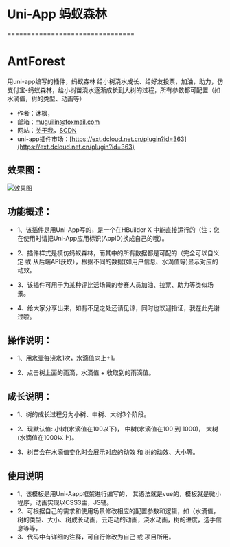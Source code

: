 #  Uni-App 蚂蚁森林
================================

# AntForest

用uni-app编写的插件，蚂蚁森林 给小树浇水成长、给好友投票，加油，助力，仿支付宝-蚂蚁森林，给小树苗浇水逐渐成长到大树的过程，所有参数都可配置（如水滴值，树的类型、动画等）

+ 作者：沐枫， 
+ 邮箱：muguilin@foxmail.com
+ 网站：[关于我](http://www.muguilin.com:81)，[SCDN](https://blog.csdn.net/muguli2008)
+ uni-app插件市场：[https://ext.dcloud.net.cn/plugin?id=363](https://ext.dcloud.net.cn/plugin?id=363)

## 效果图：

![效果图](https://raw.githubusercontent.com/MuGuiLin/AntForest/main/effect.jpg)



## 功能概述：

- 1、该插件是用Uni-App写的，是一个在HBuilder X 中能直接运行的（注：您在使用时请把Uni-App应用标识(AppID)换成自己的哦）。

- 2、插件样式是模仿蚂蚁森林，而其中的所有数据都是可配的（完全可以自义定 或 从后端API获取），根据不同的数据(如用户信息、水滴值等)显示对应的动效。

- 3、该插件可用于为某种评比活场景的参赛人员加油、拉票、助力等类似场景。

- 4、给大家分享出来，如有不足之处还请见谅，同时也欢迎指证，我在此先谢过啦。

  

## 操作说明：
- 1、用水壶每浇水1次，水滴值向上+1。

- 2、点击树上面的雨滴，水滴值 + 收取到的雨滴值。

  

## 成长说明：
- 1、树的成长过程分为小树、中树、大树3个阶段。

- 2、现默认值: 小树(水滴值在100以下)， 中树(水滴值在100 到 1000)， 大树(水滴值在1000以上)。

- 3、树苗会在水滴值变化时会展示对应的动效 和 树的动效、大小等。

  

## 使用说明
- 1、该模板是用Uni-Aapp框架进行编写的， 其语法就是vue的，模板就是微小程序，动画实现以CSS3主，JS辅。
- 2、可根据自己的需求和使用场景修改相应的配置参数和逻辑，如（水滴值，树的类型、大小、树成长动画，云走动的动画，浇水动画，树的进度，选手信息等等，
- 3、代码中有详细的注释，可自行修改为自己 或 项目所用。
